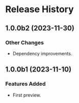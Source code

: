 # Release History

## 1.0.0b2 (2023-11-30)

### Other Changes

- Dependency improvements.

## 1.0.0b1 (2023-11-10)

### Features Added

- First preview.
